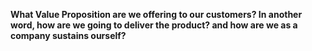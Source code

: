 **What Value Proposition are we offering to our customers? In another word, how are we going to deliver the product? and 
how are we as a company sustains ourself?**
